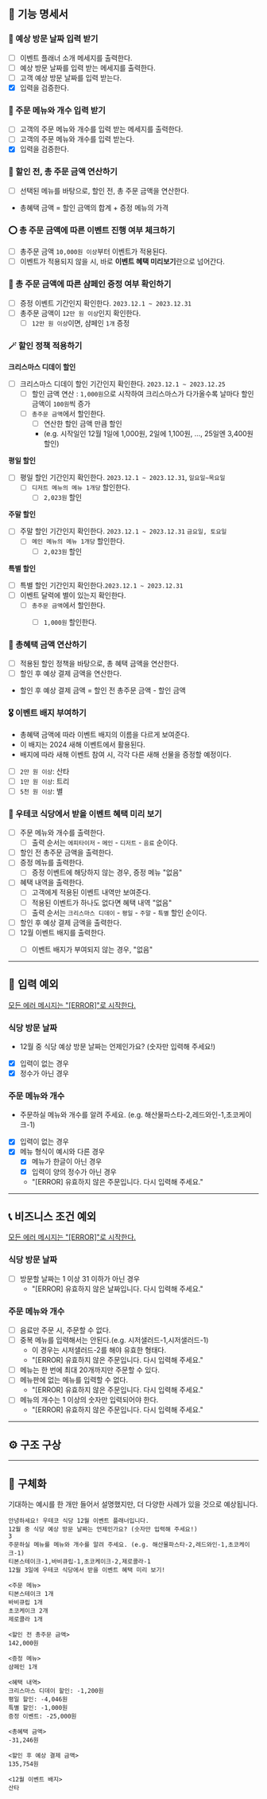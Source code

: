 ## 📌 기능 명세서

### 📝 예상 방문 날짜 입력 받기
- [ ] 이벤트 플래너 소개 메세지를 출력한다.
- [ ] 예상 방문 날짜를 입력 받는 메세지를 출력한다.
- [ ] 고객 예상 방문 날짜를 입력 받는다.
- [x] 입력을 검증한다.

### 📝 주문 메뉴와 개수 입력 받기
- [ ] 고객의 주문 메뉴와 개수를 입력 받는 메세지를 출력한다.
- [ ] 고객의 주문 메뉴와 개수를 입력 받는다.
- [x] 입력을 검증한다.

### 🔢 할인 전, 총 주문 금액 연산하기
- [ ] 선택된 메뉴를 바탕으로, 할인 전, 총 주문 금액을 연산한다.
- 총혜택 금액 = 할인 금액의 합계 + 증정 메뉴의 가격

### ⭕ 총 주문 금액에 따른 이벤트 진행 여부 체크하기
- [ ] 총주문 금액 `10,000원 이상`부터 이벤트가 적용된다.
- [ ] 이벤트가 적용되지 않을 시, 바로 **이벤트 혜택 미리보기**란으로 넘어간다.

### 🎁 총 주문 금액에 따른 샴페인 증정 여부 확인하기
- [ ] 증정 이벤트 기간인지 확인한다. `2023.12.1 ~ 2023.12.31`
- [ ] 총주문 금액이 `12만 원 이상`인지 확인한다.
  - [ ] `12만 원 이상`이면, 샴페인 `1개` 증정

### 🪄 할인 정책 적용하기

**크리스마스 디데이 할인**
- [ ] 크리스마스 디데이 할인 기간인지 확인한다. `2023.12.1 ~ 2023.12.25`
  - [ ] 할인 금액 연산 : `1,000원`으로 시작하여 크리스마스가 다가올수록 날마다 할인 금액이 `100원`씩 증가
  - [ ] `총주문 금액`에서 할인한다. 
    - [ ] 연산한 할인 금액 만큼 할인
    - (e.g. 시작일인 12월 1일에 1,000원, 2일에 1,100원, ..., 25일엔 3,400원 할인)

**평일 할인**
- [ ] 평일 할인 기간인지 확인한다. `2023.12.1 ~ 2023.12.31`, `일요일~목요일`
  - [ ] `디저트 메뉴의 메뉴 1개당` 할인한다.
    - [ ] `2,023원` 할인

**주말 할인**
- [ ] 주말 할인 기간인지 확인한다. `2023.12.1 ~ 2023.12.31` `금요일, 토요일`
  - [ ] `메인 메뉴의 메뉴 1개당` 할인한다.
    - [ ] `2,023원` 할인

**특별 할인**
- [ ] 특별 할인 기간인지 확인한다.`2023.12.1 ~ 2023.12.31`
- [ ] 이벤트 달력에 별이 있는지 확인한다.
  - [ ] `총주문 금액`에서 할인한다.
    - [ ] `1,000원` 할인한다.


### 🔢 총혜택 금액 연산하기
- [ ] 적용된 할인 정책을 바탕으로, 총 혜택 금액을 연산한다.
- [ ] 할인 후 예상 결제 금액을 연산한다.
- 할인 후 예상 결제 금액 = 할인 전 총주문 금액 - 할인 금액


### 🎖️ 이벤트 배지 부여하기
- 총혜택 금액에 따라 이벤트 배지의 이름을 다르게 보여준다.
- 이 배지는 2024 새해 이벤트에서 활용된다. 
- 배지에 따라 새해 이벤트 참여 시, 각각 다른 새해 선물을 증정할 예정이다.
- [ ] `2만 원 이상`: 산타
- [ ] `1만 원 이상`: 트리
- [ ] `5천 원 이상`: 별

### 🧾 우테코 식당에서 받을 이벤트 혜택 미리 보기
- [ ] 주문 메뉴와 개수를 출력한다.
  - [ ] 출력 순서는 `에피타이저` - `메인` - `디저트` - `음료` 순이다.
- [ ] 할인 전 총주문 금액을 출력한다.
- [ ] 증정 메뉴를 출력한다.
  - [ ] 증정 이벤트에 해당하지 않는 경우, 증정 메뉴 "없음"
- [ ] 혜택 내역을 출력한다.
  - [ ] 고객에게 적용된 이벤트 내역만 보여준다.
  - [ ] 적용된 이벤트가 하나도 없다면 혜택 내역 "없음"
  - [ ] 출력 순서는 `크리스마스 디데이` - `평일` - `주말` - `특별` 할인 순이다.
- [ ] 할인 후 예상 결제 금액을 출력한다.
- [ ] 12월 이벤트 배지를 출력한다.
  - [ ] 이벤트 배지가 부여되지 않는 경우, "없음"


---

## 🔮 입력 예외

<U>모든 에러 메시지는 "[ERROR]"로 시작한다.</U>
### 식당 방문 날짜
- 12월 중 식당 예상 방문 날짜는 언제인가요? (숫자만 입력해 주세요!)
- [x] 입력이 없는 경우
- [x] 정수가 아닌 경우

### 주문 메뉴와 개수
- 주문하실 메뉴와 개수를 알려 주세요. (e.g. 해산물파스타-2,레드와인-1,초코케이크-1)
- [x] 입력이 없는 경우
- [x] 메뉴 형식이 예시와 다른 경우
  - [x] 메뉴가 한글이 아닌 경우
  - [x] 입력이 양의 정수가 아닌 경우
  - "[ERROR] 유효하지 않은 주문입니다. 다시 입력해 주세요."

---

## 📞 비즈니스 조건 예외

<U>모든 에러 메시지는 "[ERROR]"로 시작한다.</U>
### 식당 방문 날짜
- [ ] 방문할 날짜는 1 이상 31 이하가 아닌 경우
  - "[ERROR] 유효하지 않은 날짜입니다. 다시 입력해 주세요."

### 주문 메뉴와 개수
- [ ] 음료만 주문 시, 주문할 수 없다.
- [ ] 중복 메뉴를 입력해서는 안된다.(e.g. 시저샐러드-1,시저샐러드-1)
  - 이 경우는 시저샐러드-2를 해야 유효한 형태다.
  - "[ERROR] 유효하지 않은 주문입니다. 다시 입력해 주세요."
- [ ] 메뉴는 한 번에 최대 20개까지만 주문할 수 있다.
- [ ] 메뉴판에 없는 메뉴를 입력할 수 없다.
  - "[ERROR] 유효하지 않은 주문입니다. 다시 입력해 주세요."
- [ ] 메뉴의 개수는 1 이상의 숫자만 입력되어야 한다.
  - "[ERROR] 유효하지 않은 주문입니다. 다시 입력해 주세요."


---

## ⚙️ 구조 구상


---

## 🔎 구체화
기대하는 예시를 한 개만 들어서 설명했지만, 더 다양한 사례가 있을 것으로 예상됩니다.

```
안녕하세요! 우테코 식당 12월 이벤트 플래너입니다.
12월 중 식당 예상 방문 날짜는 언제인가요? (숫자만 입력해 주세요!)
3
주문하실 메뉴를 메뉴와 개수를 알려 주세요. (e.g. 해산물파스타-2,레드와인-1,초코케이크-1)
티본스테이크-1,바비큐립-1,초코케이크-2,제로콜라-1
12월 3일에 우테코 식당에서 받을 이벤트 혜택 미리 보기!
 
<주문 메뉴>
티본스테이크 1개
바비큐립 1개
초코케이크 2개
제로콜라 1개
 
<할인 전 총주문 금액>
142,000원
 
<증정 메뉴>
샴페인 1개
 
<혜택 내역>
크리스마스 디데이 할인: -1,200원
평일 할인: -4,046원
특별 할인: -1,000원
증정 이벤트: -25,000원
 
<총혜택 금액>
-31,246원
 
<할인 후 예상 결제 금액>
135,754원
 
<12월 이벤트 배지>
산타
```


